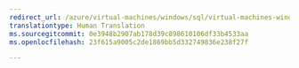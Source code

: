 ```yaml
---
redirect_url: /azure/virtual-machines/windows/sql/virtual-machines-windows-sql-automated-backup
translationtype: Human Translation
ms.sourcegitcommit: 0e3948b2907ab178d39c898610106df33b4533aa
ms.openlocfilehash: 23f615a9005c2de1869bb5d332749836e238f27f

---
```



<!--HONumber=Feb17_HO1-->


